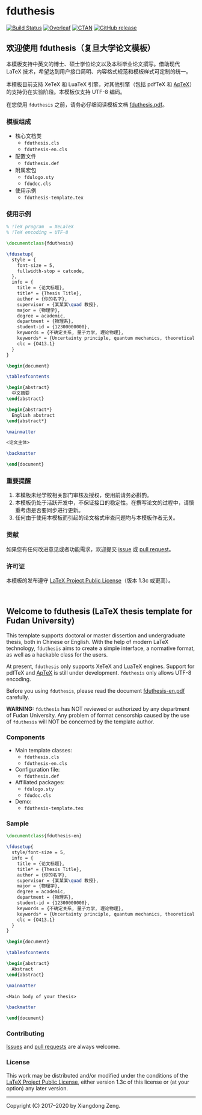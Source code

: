 # fduthesis

[![Build Status](https://img.shields.io/travis/stone-zeng/fduthesis.svg)](https://travis-ci.org/stone-zeng/fduthesis)
[![Overleaf](https://img.shields.io/badge/overleaf-fduthesis-blue.svg)](https://www.overleaf.com/latex/templates/fduthesis-latex-thesis-template-for-fudan-university/mdqpbbqhndnb)
[![CTAN](https://img.shields.io/ctan/v/fduthesis.svg)](https://www.ctan.org/pkg/fduthesis)
[![GitHub release](https://img.shields.io/github/release/stone-zeng/fduthesis/all.svg)](https://github.com/stone-zeng/fduthesis/releases/latest)

## 欢迎使用 fduthesis（复旦大学论文模板）

本模板支持中英文的博士、硕士学位论文以及本科毕业论文撰写。借助现代 LaTeX 技术，希望达到用户接口简明、内容格式规范和模板样式可定制的统一。

本模板目前支持 XeTeX 和 LuaTeX 引擎，对其他引擎（包括 pdfTeX 和 [ApTeX](https://github.com/clerkma/ptex-ng)）的支持仍在实验阶段。本模板仅支持 UTF-8 编码。

在您使用 `fduthesis` 之前，请务必仔细阅读模板文档 [fduthesis.pdf](http://mirrors.ctan.org/macros/latex/contrib/fduthesis/fduthesis.pdf)。

### 模板组成

- 核心文档类
  - `fduthesis.cls`
  - `fduthesis-en.cls`
- 配置文件
  - `fduthesis.def`
- 附属宏包
  - `fdulogo.sty`
  - `fdudoc.cls`
- 使用示例
  - `fduthesis-template.tex`

### 使用示例

```latex
% !TeX program  = XeLaTeX
% !TeX encoding = UTF-8

\documentclass{fduthesis}

\fdusetup{
  style = {
    font-size = 5,
    fullwidth-stop = catcode,
  },
  info = {
    title = {论文标题},
    title* = {Thesis Title},
    author = {你的名字},
    supervisor = {某某某\quad 教授},
    major = {物理学},
    degree = academic,
    department = {物理系},
    student-id = {12300000000},
    keywords = {不确定关系, 量子力学, 理论物理},
    keywords* = {Uncertainty principle, quantum mechanics, theoretical physics},
    clc = {O413.1}
  }
}

\begin{document}

\tableofcontents

\begin{abstract}
  中文摘要
\end{abstract}

\begin{abstract*}
  English abstract
\end{abstract*}

\mainmatter

<论文主体>

\backmatter

\end{document}
```

### 重要提醒

1. 本模板未经学校相关部门审核及授权，使用前请务必斟酌。
1. 本模板仍处于活跃开发中，不保证接口的稳定性。在撰写论文的过程中，请慎重考虑是否要同步进行更新。
1. 任何由于使⽤本模板⽽引起的论⽂格式审查问题均与本模板作者⽆关。

### 贡献

如果您有任何改进意见或者功能需求，欢迎提交 [issue](https://github.com/stone-zeng/fduthesis/issues) 或 [pull request](https://github.com/stone-zeng/fduthesis/pulls)。

### 许可证

本模板的发布遵守 [LaTeX Project Public License](http://www.latex-project.org/lppl.txt)（版本 1.3c 或更高）。

<br>

## Welcome to fduthesis (LaTeX thesis template for Fudan University)

This template supports doctoral or master dissertion and undergraduate thesis, both in Chinese or English. With the help of modern LaTeX technology, `fduthesis` aims to create a simple interface, a normative format, as well as a hackable class for the users.

At present, `fduthesis` only supports XeTeX and LuaTeX engines. Support for pdfTeX and [ApTeX](https://github.com/clerkma/ptex-ng) is still under development. `fduthesis` only allows UTF-8 encoding.

Before you using `fduthesis`, please read the document [fduthesis-en.pdf](http://mirrors.ctan.org/macros/latex/contrib/fduthesis/fduthesis-en.pdf) carefully.

**WARNING:** `fduthesis` has NOT reviewed or authorized by any department of Fudan University. Any problem of format censorship caused by the use of `fduthesis` will NOT be concerned by the template author.

### Components

- Main template classes:
  - `fduthesis.cls`
  - `fduthesis-en.cls`
- Configuration file:
  - `fduthesis.def`
- Affiliated packages:
  - `fdulogo.sty`
  - `fdudoc.cls`
- Demo:
  - `fduthesis-template.tex`

### Sample

```latex
\documentclass{fduthesis-en}

\fdusetup{
  style/font-size = 5,
  info = {
    title = {论文标题},
    title* = {Thesis Title},
    author = {你的名字},
    supervisor = {某某某\quad 教授},
    major = {物理学},
    degree = academic,
    department = {物理系},
    student-id = {12300000000},
    keywords = {不确定关系, 量子力学, 理论物理},
    keywords* = {Uncertainty principle, quantum mechanics, theoretical physics},
    clc = {O413.1}
  }
}

\begin{document}

\tableofcontents

\begin{abstract}
  Abstract
\end{abstract}

\mainmatter

<Main body of your thesis>

\backmatter

\end{document}
```

### Contributing

[Issues](https://github.com/stone-zeng/fduthesis/issues) and [pull requests](https://github.com/stone-zeng/fduthesis/pulls) are always welcome.

### License

This work may be distributed and/or modified under the conditions of the [LaTeX Project Public License](http://www.latex-project.org/lppl.txt), either version 1.3c of this license or (at your option) any later version.

-----

Copyright (C) 2017&ndash;2020 by Xiangdong Zeng.
